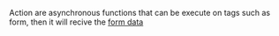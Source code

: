 Action are asynchronous functions that can be execute on tags such as form, then it will recive the [form data](https://developer.mozilla.org/en-US/docs/Web/API/FormData) 